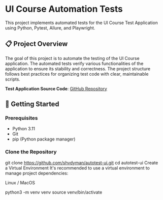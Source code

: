 # UI Course Automation Tests

This project implements automated tests for the UI Course Test Application using Python, Pytest, Allure, and Playwright.

## 📋 Project Overview

The goal of this project is to automate the testing of the UI Course application. The automated tests verify various functionalities of the application to ensure its stability and correctness. The project structure follows best practices for organizing test code with clear, maintainable scripts.

**Test Application Source Code**: [GitHub Repository](https://github.com/shvdyman/autotest-ui)

## 🚀 Getting Started

### Prerequisites
- Python 3.11
- Git
- pip (Python package manager)

### Clone the Repository

git clone https://github.com/shvdyman/autotest-ui.git
cd autotest-ui
Create a Virtual Environment
It's recommended to use a virtual environment to manage project dependencies:

Linux / MacOS

python3 -m venv venv
source venv/bin/activate 

